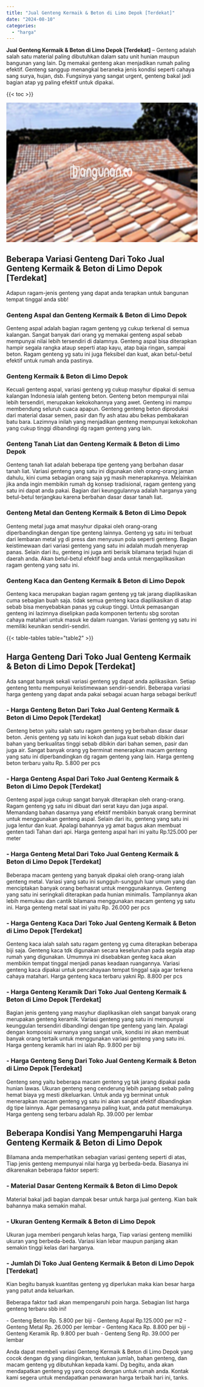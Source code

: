 ```yaml
---
title: "Jual Genteng Kermaik & Beton di Limo Depok [Terdekat]"
date: "2024-08-10"
categories: 
  - "harga"
---
```


**Jual Genteng Kermaik & Beton di Limo Depok \[Terdekat\]** – Genteng adalah salah satu material paling dibutuhkan dalam satu unit hunian maupun bangunan yang lain. Dg memakai genteng akan menjadikan rumah paling efektif. Genteng sanggup menangkal beraneka jenis kondisi seperti cahaya sang surya, hujan, dsb. Fungsinya yang sangat urgent, genteng bakal jadi bagian atap yg paling efektif untuk dipakai.

{{< toc >}}

![Jual Genteng Kermaik & Beton di Limo Depok [Terdekat]](/images/genteng-minimalis-murah04.png)

## Beberapa Variasi Genteng Dari Toko Jual Genteng Kermaik & Beton di Limo Depok \[Terdekat\]

Adapun ragam-jenis genteng yang dapat anda terapkan untuk bangunan tempat tinggal anda sbb!

### Genteng Aspal dan Genteng Kermaik & Beton di Limo Depok

Genteng aspal adalah bagian ragam genteng yg cukup terkenal di semua kalangan. Sangat banyak dari orang yg memakai genteng aspal sebab mempunyai nilai lebih tersendiri di dalamnya. Genteng aspal bisa diterapkan hampir segala rangka ataup seperti atap kayu, atap baja ringan, sampai beton. Ragam genteng yg satu ini juga fleksibel dan kuat, akan betul-betul efektif untuk rumah anda pastinya.

### Genteng Kermaik & Beton di Limo Depok

Kecuali genteng aspal, variasi genteng yg cukup masyhur dipakai di semua kalangan Indonesia ialah genteng beton. Genteng beton mempunyai nilai lebih tersendiri, merupakan kekokohannya yang awet. Genteng ini mampu membendung seluruh cuaca apapun. Genteng genteng beton diproduksi dari material dasar semen, pasir dan fly ash atau abu bekas pembakaran batu bara. Lazimnya inilah yang menjadikan genteng mempunyai kekokohan yang cukup tinggi dibandingi dg ragam genteng yang lain.

### Genteng Tanah Liat dan Genteng Kermaik & Beton di Limo Depok

Genteng tanah liat adalah beberapa tipe genteng yang berbahan dasar tanah liat. Variasi genteng yang satu ini digunakan oleh orang-orang jaman dahulu, kini cuma sebagian orang saja yg masih menerapkannya. Melainkan jika anda ingin membikin rumah dg konsep tradisional, ragam genteng yang satu ini dapat anda pakai. Bagian dari keunggulannya adalah harganya yang betul-betul terjangkau karena berbahan dasar dasar tanah liat.

### Genteng Metal dan Genteng Kermaik & Beton di Limo Depok

Genteng metal juga amat masyhur dipakai oleh orang-orang diperbandingkan dengan tipe genteng lainnya. Genteng yg satu ini terbuat dari lembaran metal yg di press dan menyusun pola seperti genteng. Bagian keistimewaan dari variasi genteng yang satu ini adalah mudah menyerap panas. Selain dari itu, genteng ini juga anti berisik bilamana terjadi hujan di daerah anda. Akan betul-betul efektif bagi anda untuk mengaplikasikan ragam genteng yang satu ini.

### Genteng Kaca dan Genteng Kermaik & Beton di Limo Depok

Genteng kaca merupakan bagian ragam genteng yg tak jarang diaplikasikan cuma sebagian buah saja. tidak semua genteng kaca diaplikasikan di atap sebab bisa menyebabkan panas yg cukup tinggi. Untuk pemasangan genteng ini lazimnya diselipkan pada komponen tertentu sbg sorotan cahaya matahari untuk masuk ke dalam ruangan. Variasi genteng yg satu ini memiliki keunikan sendiri-sendiri.

{{< table-tables table="table2" >}}

## Harga Genteng Dari Toko Jual Genteng Kermaik & Beton di Limo Depok \[Terdekat\]

Ada sangat banyak sekali variasi genteng yg dapat anda aplikasikan. Setiap genteng tentu mempunyai keistimewaan sendiri-sendiri. Beberapa variasi harga genteng yang dapat anda pakai sebagai acuan harga sebagai berikut!

### \- Harga Genteng Beton Dari Toko Jual Genteng Kermaik & Beton di Limo Depok \[Terdekat\]

Genteng beton yaitu salah satu ragam genteng yg berbahan dasar dasar beton. Jenis genteng yg satu ini kokoh dan juga kuat sebab dibikin dari bahan yang berkualitas tinggi sebab dibikin dari bahan semen, pasir dan juga air. Sangat banyak orang yg berminat menerapkan macam genteng yang satu ini diperbandingkan dg ragam genteng yang lain. Harga genteng beton terbaru yaitu Rp. 5.800 per pcs

### \- Harga Genteng Aspal Dari Toko Jual Genteng Kermaik & Beton di Limo Depok \[Terdekat\]

Genteng aspal juga cukup sangat banyak diterapkan oleh orang-orang. Ragam genteng yg satu ini dibuat dari serat kayu dan juga aspal. Memandang bahan dasarnya yang efektif membikin banyak orang berminat untuk menggunakan genteng aspal. Selain dari itu, genteng yang satu ini juga lentur dan kuat. Apalagi bahannya yg amat bagus akan membuat genten tadi Tahan dari api. Harga genteng aspal hari ini yaitu Rp.125.000 per meter

### \- Harga Genteng Metal Dari Toko Jual Genteng Kermaik & Beton di Limo Depok \[Terdekat\]

Beberapa macam genteng yang banyak dipakai oleh orang-orang ialah genteng metal. Variasi yang satu ini sungguh-sungguh luar umum yang dan menciptakan banyak orang berhasrat untuk menggunakannya. Genteng yang satu ini seringkali diterapkan pada hunian minimalis. Tampilannya akan lebih memukau dan cantik bilamana menggunakan macam genteng yg satu ini. Harga genteng metal saat ini yaitu Rp. 26.000 per pcs

### \- Harga Genteng Kaca Dari Toko Jual Genteng Kermaik & Beton di Limo Depok \[Terdekat\]

Genteng kaca ialah salah satu ragam genteng yg cuma diterapkan beberapa biji saja. Genteng kaca tdk digunakan secara keseluruhan pada segala atap rumah yang digunakan. Umumnya ini disebabkan genteg kaca akan membikin tempat tinggal menjadi panas keadaan ruangannya. Variasi genteng kaca dipakai untuk pencahayaan tempat tinggal saja agar terkena cahaya matahari. Harga genteng kaca terbaru yakni Rp. 8.800 per pcs

### \- Harga Genteng Keramik Dari Toko Jual Genteng Kermaik & Beton di Limo Depok \[Terdekat\]

Bagian jenis genteng yang masyhur diaplikasikan oleh sangat banyak orang merupakan genteng keramik. Variasi genteng yang satu ini mempunyai keunggulan tersendiri dibandingi dengan tipe genteng yang lain. Apalagi dengan komposisi warnanya yang sangat unik, kondisi ini akan membuat banyak orang tertaik untuk menggunakan variasi genteng yang satu ini. Harga genteng keramik hari ini ialah Rp. 9.800 per biji

### \- Harga Genteng Seng Dari Toko Jual Genteng Kermaik & Beton di Limo Depok \[Terdekat\]

Genteng seng yaitu beberapa macam genteng yg tak jarang dipakai pada hunian lawas. Ukuran genteng seng cenderung lebih panjang sebab paling hemat biaya yg mesti dikeluarkan. Untuk anda yg berminat untuk menerapkan macam genteng yg satu ini akan sangat efektif dibandingkan dg tipe lainnya. Agar pemasangannya paling kuat, anda patut memakunya. Harga genteng seng terbaru adalah Rp. 39.000 per lembar

## Beberapa Kondisi Yang Mempengaruhi Harga Genteng Kermaik & Beton di Limo Depok

Bilamana anda memperhatikan sebagian variasi genteng seperti di atas, Tiap jenis genteng mempunyai nilai harga yg berbeda-beda. Biasanya ini dikarenakan beberapa faktor seperti:

### \- Material Dasar Genteng Kermaik & Beton di Limo Depok

Material bakal jadi bagian dampak besar untuk harga jual genteng. Kian baik bahannya maka semakin mahal.

### \- Ukuran Genteng Kermaik & Beton di Limo Depok

Ukuran juga memberi pengaruh kelas harga, Tiap variasi genteng memiliki ukuran yang berbeda-beda. Variasi kian lebar maupun panjang akan semakin tinggi kelas dari harganya.

### \- Jumlah Di Toko Jual Genteng Kermaik & Beton di Limo Depok \[Terdekat\]

Kian begitu banyak kuantitas genteng yg diperlukan maka kian besar harga yang patut anda keluarkan.

Beberapa faktor tadi akan mempengaruhi poin harga. Sebagian list harga genteng terbaru sbb ini!

\- Genteng Beton Rp. 5.800 per biji - Genteng Aspal Rp.125.000 per m2 - Genteng Metal Rp. 26.000 per lembar - Genteng Kaca Rp. 8.800 per biji - Genteng Keramik Rp. 9.800 per buah - Genteng Seng Rp. 39.000 per lembar

Anda dapat membeli variasi Genteng Kermaik & Beton di Limo Depok yang cocok dengan dg yang diinginkan, tentukan jumlah, bahan genteng, dan macam genteng yg dibutuhkan kepada kami. Dg begitu, anda akan mendapatkan genteng yg yang cocok dengan untuk rumah anda. Kontak kami segera untuk mendapatkan penawaran harga terbaik hari ini, tanks.
